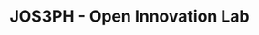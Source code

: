 ---
title: "JOS3PH - Open Innovation Lab"
url: /innsbruck/jos3ph-open-innovation-lab/
shop: Bücher
---